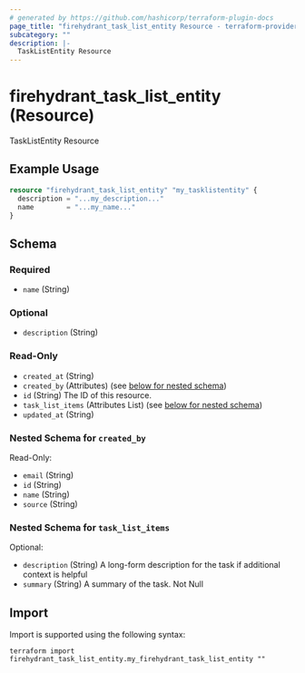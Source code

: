 ```yaml
---
# generated by https://github.com/hashicorp/terraform-plugin-docs
page_title: "firehydrant_task_list_entity Resource - terraform-provider-firehydrant"
subcategory: ""
description: |-
  TaskListEntity Resource
---
```


# firehydrant_task_list_entity (Resource)

TaskListEntity Resource

## Example Usage

```terraform
resource "firehydrant_task_list_entity" "my_tasklistentity" {
  description = "...my_description..."
  name        = "...my_name..."
}
```

<!-- schema generated by tfplugindocs -->
## Schema

### Required

- `name` (String)

### Optional

- `description` (String)

### Read-Only

- `created_at` (String)
- `created_by` (Attributes) (see [below for nested schema](#nestedatt--created_by))
- `id` (String) The ID of this resource.
- `task_list_items` (Attributes List) (see [below for nested schema](#nestedatt--task_list_items))
- `updated_at` (String)

<a id="nestedatt--created_by"></a>
### Nested Schema for `created_by`

Read-Only:

- `email` (String)
- `id` (String)
- `name` (String)
- `source` (String)


<a id="nestedatt--task_list_items"></a>
### Nested Schema for `task_list_items`

Optional:

- `description` (String) A long-form description for the task if additional context is helpful
- `summary` (String) A summary of the task. Not Null

## Import

Import is supported using the following syntax:

```shell
terraform import firehydrant_task_list_entity.my_firehydrant_task_list_entity ""
```

